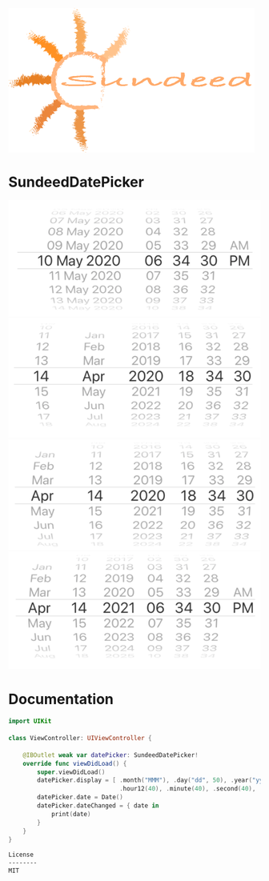 ![Sundeed](https://raw.githubusercontent.com/noursandid/SundeedDatePicker/master/SundeedLogo.png)

# SundeedDatePicker

![Example1](https://raw.githubusercontent.com/noursandid/SundeedDatePicker/master/screenshots/Example1.png)![Example1](https://raw.githubusercontent.com/noursandid/SundeedDatePicker/master/screenshots/Example2.png)![Example1](https://raw.githubusercontent.com/noursandid/SundeedDatePicker/master/screenshots/Example3.png)![Example1](https://raw.githubusercontent.com/noursandid/SundeedDatePicker/master/screenshots/Example4.png)
# Documentation
```swift
import UIKit

class ViewController: UIViewController {

    @IBOutlet weak var datePicker: SundeedDatePicker!
    override func viewDidLoad() {
        super.viewDidLoad()
        datePicker.display = [ .month("MMM"), .day("dd", 50), .year("yyyy"),
                               .hour12(40), .minute(40), .second(40), .ampm(50) ]
        datePicker.date = Date()
        datePicker.dateChanged = { date in
            print(date)
        }
    }
}
```


```
License
--------
MIT

